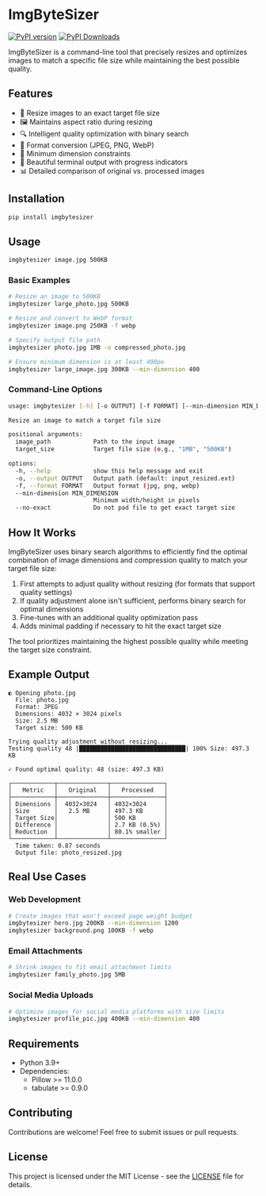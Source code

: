 # ImgByteSizer

[![PyPI version](https://img.shields.io/pypi/v/imgbytesizer.svg)](https://pypi.org/project/imgbytesizer/)
[![PyPI Downloads](https://static.pepy.tech/badge/imgbytesizer)](https://pepy.tech/projects/imgbytesizer)

ImgByteSizer is a command-line tool that precisely resizes and optimizes images to match a specific file size while maintaining the best possible quality.

## Features

- 🎯 Resize images to an exact target file size
- 🖼️ Maintains aspect ratio during resizing
- 🔍 Intelligent quality optimization with binary search
- 🔄 Format conversion (JPEG, PNG, WebP)
- 📏 Minimum dimension constraints
- 🎨 Beautiful terminal output with progress indicators
- 📊 Detailed comparison of original vs. processed images

## Installation

```bash
pip install imgbytesizer
```

## Usage

```bash
imgbytesizer image.jpg 500KB
```

### Basic Examples

```bash
# Resize an image to 500KB
imgbytesizer large_photo.jpg 500KB

# Resize and convert to WebP format
imgbytesizer image.png 250KB -f webp

# Specify output file path
imgbytesizer photo.jpg 1MB -o compressed_photo.jpg

# Ensure minimum dimension is at least 400px
imgbytesizer large_image.jpg 300KB --min-dimension 400
```

### Command-Line Options

```bash
usage: imgbytesizer [-h] [-o OUTPUT] [-f FORMAT] [--min-dimension MIN_DIMENSION] [--no-exact] image_path target_size

Resize an image to match a target file size

positional arguments:
  image_path            Path to the input image
  target_size           Target file size (e.g., "1MB", "500KB")

options:
  -h, --help            show this help message and exit
  -o, --output OUTPUT   Output path (default: input_resized.ext)
  -f, --format FORMAT   Output format (jpg, png, webp)
  --min-dimension MIN_DIMENSION
                        Minimum width/height in pixels
  --no-exact            Do not pad file to get exact target size
```

## How It Works

ImgByteSizer uses binary search algorithms to efficiently find the optimal combination of image dimensions and compression quality to match your target file size:

1. First attempts to adjust quality without resizing (for formats that support quality settings)
2. If quality adjustment alone isn't sufficient, performs binary search for optimal dimensions
3. Fine-tunes with an additional quality optimization pass
4. Adds minimal padding if necessary to hit the exact target size

The tool prioritizes maintaining the highest possible quality while meeting the target size constraint.

## Example Output

```
◐ Opening photo.jpg
  File: photo.jpg
  Format: JPEG
  Dimensions: 4032 × 3024 pixels
  Size: 2.5 MB
  Target size: 500 KB

Trying quality adjustment without resizing...
Testing quality 48 |██████████████████████████████| 100% Size: 497.3 KB

✓ Found optimal quality: 48 (size: 497.3 KB)

┌────────────┬──────────────┬───────────────┐
│   Metric   │   Original   │   Processed   │
├────────────┼──────────────┼───────────────┤
│ Dimensions │  4032×3024   │ 4032×3024     │
│ Size       │   2.5 MB     │ 497.3 KB      │
│ Target Size│              │ 500 KB        │
│ Difference │              │ 2.7 KB (0.5%) │
│ Reduction  │              │ 80.1% smaller │
└────────────┴──────────────┴───────────────┘
  Time taken: 0.87 seconds
  Output file: photo_resized.jpg
```

## Real Use Cases

### Web Development

```bash
# Create images that won't exceed page weight budget
imgbytesizer hero.jpg 200KB --min-dimension 1200
imgbytesizer background.png 100KB -f webp
```

### Email Attachments

```bash
# Shrink images to fit email attachment limits
imgbytesizer family_photo.jpg 5MB
```

### Social Media Uploads

```bash
# Optimize images for social media platforms with size limits
imgbytesizer profile_pic.jpg 400KB --min-dimension 400
```

## Requirements

- Python 3.9+
- Dependencies:
  - Pillow >= 11.0.0
  - tabulate >= 0.9.0

## Contributing

Contributions are welcome! Feel free to submit issues or pull requests.

## License

This project is licensed under the MIT License - see the [LICENSE](LICENSE) file for details.
